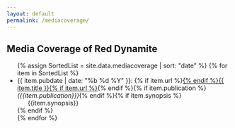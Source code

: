 ```yaml
---
layout: default
permalink: /mediacoverage/
---
```


## Media Coverage of Red Dynamite

<ul>
{% assign SortedList = site.data.mediacoverage | sort: "date" %}
{% for item in SortedList %}<li>{{ item.pubdate | date: "%b %d %Y" }}: {% if item.url %}<a href="{{ item.url }}" target="_blank">{% endif %}{{ item.title }}{% if item.url %}</a>{% endif %}{% if item.publication %}<em> ({{item.publication}})</em>{% endif %}{% if item.synopsis %}<ul>{{item.synopsis}}</ul>{% endif %}</li>{% endfor %}

</ul>
